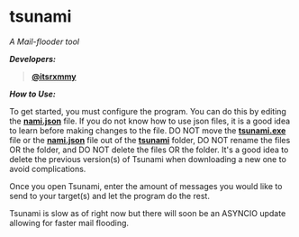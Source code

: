 # **tsunami**

*A Mail-flooder tool*



_**Developers:**_

> **[@itsrxmmy](https://www.github.com/itsrxmmy/)**

_**How to Use:**_

To get started, you must configure the program. You can do this by editing the **[nami.json](https://github.com/itsrxmmy/tsunami/tree/main/tsunami/nami.json)** file. If you do not know how to use json files, it is a good idea to learn before making changes to the file. DO NOT move the **[tsunami.exe](https://github.com/itsrxmmy/tsunami/tree/main/tsunami/tsunami.exe)** file or the **[nami.json](https://github.com/itsrxmmy/tsunami/tree/main/tsunami/nami.json)** file out of the **[tsunami](https://github.com/itsrxmmy/tsunami/tree/main/tsunami)** folder, DO NOT rename the files OR the folder, and DO NOT delete the files OR the folder. It's a good idea to delete the previous version(s) of Tsunami when downloading a new one to avoid complications.

Once you open Tsunami, enter the amount of messages you would like to send to your target(s) and let the program do the rest.

Tsunami is slow as of right now but there will soon be an ASYNCIO update allowing for faster mail flooding. 


